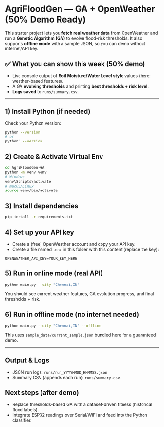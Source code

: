 # AgriFloodGen — GA + OpenWeather (50% Demo Ready)

This starter project lets you **fetch real weather data** from OpenWeather and run a **Genetic Algorithm (GA)** to evolve flood-risk thresholds. It also supports **offline mode** with a sample JSON, so you can demo without internet/API key.

## ✅ What you can show this week (50% demo)
- Live console output of **Soil Moisture/Water Level style** values (here: weather-based features).
- A GA **evolving thresholds** and printing **best thresholds + risk level**.
- **Logs saved** to `runs/summary.csv`.

---

## 1) Install Python (if needed)
Check your Python version:
```bash
python --version
# or
python3 --version
```

## 2) Create & Activate Virtual Env
```bash
cd AgriFloodGen-GA
python -m venv venv
# Windows
venv\Scripts\activate
# macOS/Linux
source venv/bin/activate
```

## 3) Install dependencies
```bash
pip install -r requirements.txt
```

## 4) Set up your API key
- Create a (free) OpenWeather account and copy your API key.
- Create a file named `.env` in this folder with this content (replace the key):
```
OPENWEATHER_API_KEY=YOUR_KEY_HERE
```

## 5) Run in **online mode** (real API)
```bash
python main.py --city "Chennai,IN"
```
You should see current weather features, GA evolution progress, and final thresholds + risk.

## 6) Run in **offline mode** (no internet needed)
```bash
python main.py --city "Chennai,IN" --offline
```
This uses `sample_data/current_sample.json` bundled here for a guaranteed demo.

---

## Output & Logs
- JSON run logs: `runs/run_YYYYMMDD_HHMMSS.json`
- Summary CSV (appends each run): `runs/summary.csv`

## Next steps (after demo)
- Replace thresholds-based GA with a dataset-driven fitness (historical flood labels).
- Integrate ESP32 readings over Serial/WiFi and feed into the Python classifier.
